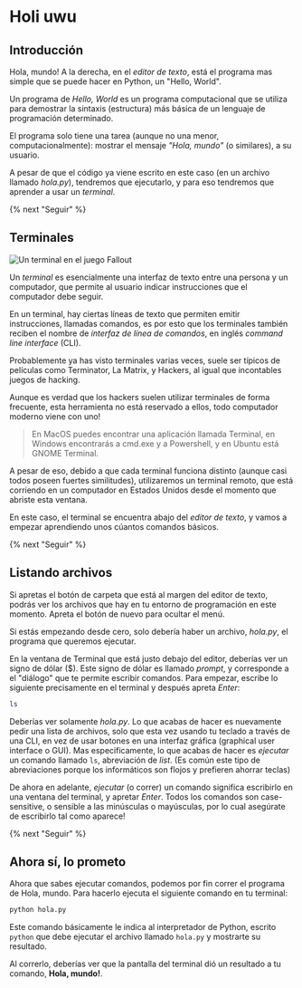 # Holi uwu
## Introducción
Hola, mundo! A la derecha, en el *editor de texto*, está el programa mas simple que se puede hacer en Python, un "Hello, World".

Un programa de *Hello, World* es un programa computacional que se utiliza para demostrar la sintaxis (estructura) más básica de un lenguaje de programación determinado.

El programa solo tiene una tarea (aunque no una menor, computacionalmente): mostrar el mensaje *"Hola, mundo"* (o similares), a su usuario.

A pesar de que el código ya viene escrito en este caso (en un archivo llamado *hola.py*), tendremos que ejecutarlo, y para eso tendremos que aprender a usar un *terminal*.

{% next "Seguir" %}

## Terminales

![Un terminal en el juego Fallout](https://media.giphy.com/media/lptIayuGHV9Utu3iTv/giphy.gif)

Un *terminal* es esencialmente una interfaz de texto entre una persona y un computador, que permite al usuario indicar instrucciones que el computador debe seguir.

En un terminal, hay ciertas líneas de texto que permiten emitir instrucciones, llamadas comandos, es por esto que los terminales también reciben el nombre de *interfaz de línea de comandos*, en inglés *command line interface* (CLI).

Probablemente ya has visto terminales varias veces, suele ser típicos de películas como Terminator, La Matrix, y Hackers, al igual que incontables juegos de hacking.

Aunque es verdad que los hackers suelen utilizar terminales de forma frecuente, esta herramienta no está reservado a ellos, todo computador moderno viene con uno! 

> En MacOS puedes encontrar una aplicación llamada Terminal, en Windows encontrarás a cmd.exe y a Powershell, y en Ubuntu está GNOME Terminal.

A pesar de eso, debido a que cada terminal funciona distinto (aunque casi todos poseen fuertes similitudes), utilizaremos un terminal remoto, que está corriendo en un computador en Estados Unidos desde el momento que abriste esta ventana.

En este caso, el terminal se encuentra abajo del *editor de texto*, y vamos a empezar aprendiendo unos cúantos comandos básicos.

{% next "Seguir" %}

## Listando archivos
Si apretas el botón de carpeta que está al margen del editor de texto, podrás ver los archivos que hay en tu entorno de programación en este momento. Apreta el botón de nuevo para ocultar el menú.

Si estás empezando desde cero, solo debería haber un archivo, *hola.py*, el programa que queremos ejecutar.

En la ventana de Terminal que está justo debajo del editor, deberías ver un signo de dólar ($). Este signo de dólar es llamado *prompt*, y corresponde a el "diálogo" que te permite escribir comandos. Para empezar, escribe lo siguiente precisamente en el terminal y después apreta *Enter*:

```bash
ls
```

Deberías ver solamente *hola.py*. Lo que acabas de hacer es nuevamente pedir una lista de archivos, solo que esta vez usando tu teclado a través de una CLI, en vez de usar botones en una interfaz gráfica (graphical user interface o GUI). Mas especificamente, lo que acabas de hacer es *ejecutar* un comando llamado `ls`, abreviación de *list*. (Es común este tipo de abreviaciones porque los informáticos son flojos y prefieren ahorrar teclas)

De ahora en adelante, *ejecutar* (o correr) un comando significa escribirlo en una ventana del terminal, y apretar *Enter*. Todos los comandos son case-sensitive, o sensible a las minúsculas o mayúsculas, por lo cual asegúrate de escribirlo tal como aparece!

{% next "Seguir" %}

## Ahora sí, lo prometo
Ahora que sabes ejecutar comandos, podemos por fin correr el programa de Hola, mundo. Para hacerlo ejecuta el siguiente comando en tu terminal:

```bash
python hola.py
```

Este comando básicamente le indica al  interpretador de Python, escrito `python` que debe ejecutar el archivo llamado `hola.py` y mostrarte su resultado.

Al correrlo, deberías ver que la pantalla del terminal dió un resultado a tu comando, **Hola, mundo!**.